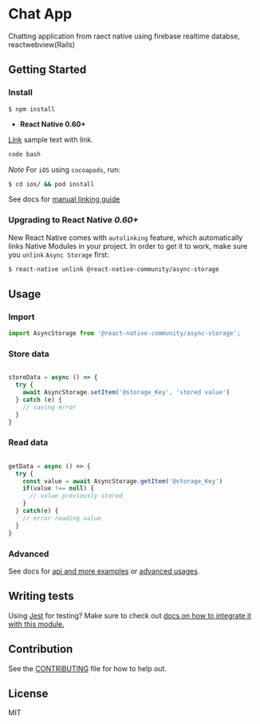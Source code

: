 # Chat App

Chatting application from raect native using firebase realtime databse, reactwebview(Rails)


## Getting Started


### Install

```
$ npm install
```

- **React Native 0.60+**


[Link](url) sample text with link. 


```bash
code bash
```


*Note* For `iOS` using `cocoapods`, run:

```bash
$ cd ios/ && pod install
```

See docs for [manual linking guide](docs/Linking.md)

### **Upgrading to React Native *0.60+*** 
 
New React Native comes with `autolinking` feature, which automatically links Native Modules in your project.
In order to get it to work, make sure you `unlink` `Async Storage` first:

```bash
$ react-native unlink @react-native-community/async-storage
```


## Usage

### Import

```js
import AsyncStorage from '@react-native-community/async-storage';
```

### Store data
```jsx

storeData = async () => {
  try {
    await AsyncStorage.setItem('@storage_Key', 'stored value')
  } catch (e) {
    // saving error
  }
}

```

### Read data
```jsx

getData = async () => {
  try {
    const value = await AsyncStorage.getItem('@storage_Key')
    if(value !== null) {
      // value previously stored
    }
  } catch(e) {
    // error reading value
  }
}

```
### Advanced
See docs for [api and more examples](docs/API.md) or [advanced usages](docs/advanced).

## Writing tests

Using [Jest](https://jestjs.io/) for testing? Make sure to check out [docs on how to integrate it with this module.](./docs/Jest-integration.md)

## Contribution

See the [CONTRIBUTING](CONTRIBUTING.md) file for how to help out.

## License

MIT
